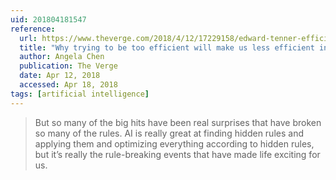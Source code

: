 ```yaml
---
uid: 201804181547
reference:
  url: https://www.theverge.com/2018/4/12/17229158/edward-tenner-efficiency-paradox-big-data-artificial-intelligence-book
  title: "Why trying to be too efficient will make us less efficient in the long run: Edward Tenner explains the efficiency paradox"
  author: Angela Chen
  publication: The Verge
  date: Apr 12, 2018
  accessed: Apr 18, 2018
tags: [artificial intelligence]
---
```


> But so many of the big hits have been real surprises that have broken so many of the rules. AI is really great at finding hidden rules and applying them and optimizing everything according to hidden rules, but it’s really the rule-breaking events that have made life exciting for us.
